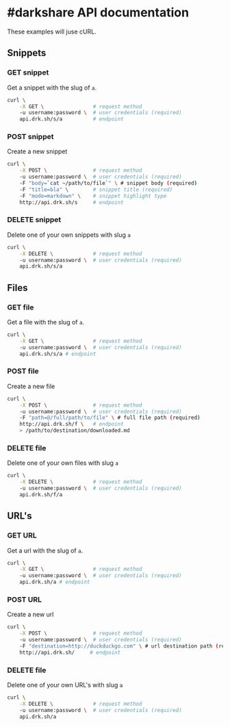 # #darkshare API documentation

These examples will juse cURL.

## Snippets

### GET snippet

Get a snippet with the slug of `a`.

```bash
curl \
	-X GET \                # request method
	-u username:password \  # user credentials (required)
	api.drk.sh/s/a          # endpoint
``` 

### POST snippet 

Create a new snippet

```bash
curl \
	-X POST \               # request method
	-u username:password \  # user credentials (required)
	-F "body=`cat ~/path/to/file`" \ # snippet body (required)
	-F "title=bla" \        # snippet title (required)
	-F "mode=markdown" \    # snippet highlight type
	http://api.drk.sh/s     # endpoint
``` 

### DELETE snippet

Delete one of your own snippets with slug `a`

```bash
curl \
	-X DELETE \             # request method
	-u username:password \  # user credentials (required)
	api.drk.sh/s/a
``` 

## Files

### GET file

Get a file with the slug of `a`.

```bash
curl \
	-X GET \                # request method
	-u username:password \  # user credentials (required)
	api.drk.sh/s/a # endpoint
``` 

### POST file

Create a new file

```bash
curl \
	-X POST \               # request method
	-u username:password \  # user credentials (required)
	-F "path=@/full/path/to/file" \ # full file path (required)
	http://api.drk.sh/f \   # endpoint
	> /path/to/destination/downloaded.md
``` 

### DELETE file

Delete one of your own files with slug `a`

```bash
curl \
	-X DELETE \             # request method
	-u username:password \  # user credentials (required)
	api.drk.sh/f/a
``` 

## URL's

### GET URL

Get a url with the slug of `a`.

```bash
curl \
	-X GET \                # request method
	-u username:password \  # user credentials (required)
	api.drk.sh/a # endpoint
``` 

### POST URL

Create a new url

```bash
curl \
	-X POST \               # request method
	-u username:password \  # user credentials (required)
	-F "destination=http://duckduckgo.com" \ # url destination path (required)
	http://api.drk.sh/     # endpoint
``` 

### DELETE file

Delete one of your own URL's with slug `a`

```bash
curl \
	-X DELETE \             # request method
	-u username:password \  # user credentials (required)
	api.drk.sh/a
``` 
